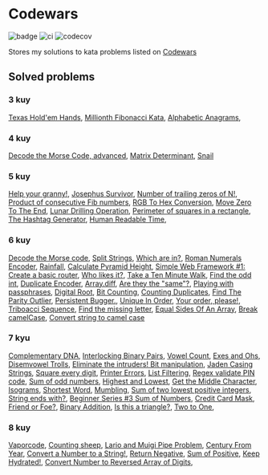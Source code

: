 # Codewars

![badge](https://www.codewars.com/users/sierikov/badges/micro)
![ci](https://github.com/sierikov/codewars/actions/workflows/ci.yml/badge.svg)
![codecov](https://codecov.io/gh/sierikov/codewars/branch/master/graph/badge.svg?token=LitdZxwLnJ)

Stores my solutions to kata problems listed on [Codewars](https://www.codewars.com/)

## Solved problems

### 3 kuy

[Texas Hold'em Hands](https://www.codewars.com/kata/524c74f855025e2495000262),
[Millionth Fibonacci Kata](https://www.codewars.com/kata/53d40c1e2f13e331fc000c26),
[Alphabetic Anagrams](https://www.codewars.com/kata/53e57dada0cb0400ba000688),

### 4 kuy

[Decode the Morse Code, advanced](https://www.codewars.com/kata/54b72c16cd7f5154e9000457),
[Matrix Determinant](https://www.codewars.com/kata/52a382ee44408cea2500074c),
[Snail](https://www.codewars.com/kata/521c2db8ddc89b9b7a0000c1)

### 5 kuy

[Help your granny!](https://www.codewars.com/kata/5536a85b6ed4ee5a78000035),
[Josephus Survivor](https://www.codewars.com/kata/555624b601231dc7a400017a),
[Number of trailing zeros of N!](https://www.codewars.com/kata/52f787eb172a8b4ae1000a34),
[Product of consecutive Fib numbers](https://www.codewars.com/kata/5541f58a944b85ce6d00006a),
[RGB To Hex Conversion](https://www.codewars.com/kata/513e08acc600c94f01000001),
[Move Zero To The End](https://www.codewars.com/kata/52597aa56021e91c93000cb0),
[Lunar Drilling Operation](https://www.codewars.com/kata/63ada5a5779bac0066143fa0),
[Perimeter of squares in a rectangle](https://www.codewars.com/kata/559a28007caad2ac4e000083),
[The Hashtag Generator](https://www.codewars.com/kata/52449b062fb80683ec000024),
[Human Readable Time](https://www.codewars.com/kata/52685f7382004e774f0001f7),

### 6 kuy

[Decode the Morse code](https://www.codewars.com/kata/decode-the-morse-code),
[Split Strings](https://www.codewars.com/kata/515de9ae9dcfc28eb6000001),
[Which are in?](https://www.codewars.com/kata/550554fd08b86f84fe000a58),
[Roman Numerals Encoder](https://www.codewars.com/kata/51b62bf6a9c58071c600001b),
[Rainfall](https://www.codewars.com/kata/56a32dd6e4f4748cc3000006),
[Calculate Pyramid Height](https://www.codewars.com/kata/56968ce7753513604b000055),
[Simple Web Framework #1: Create a basic router](https://www.codewars.com/kata/588a00ad70720f2cd9000005),
[Who likes it?](https://www.codewars.com/kata/5266876b8f4bf2da9b000362),
[Take a Ten Minute Walk](https://www.codewars.com/kata/54da539698b8a2ad76000228),
[Find the odd int](https://www.codewars.com/kata/54da5a58ea159efa38000836),
[Duplicate Encoder](https://www.codewars.com/kata/54b42f9314d9229fd6000d9c),
[Array.diff](https://www.codewars.com/kata/523f5d21c841566fde000009),
[Are they the "same"?](https://www.codewars.com/kata/550498447451fbbd7600041c),
[Playing with passphrases](https://www.codewars.com/kata/559536379512a64472000053),
[Digital Root](https://www.codewars.com/kata/541c8630095125aba6000c00),
[Bit Counting](https://www.codewars.com/kata/526571aae218b8ee490006f4),
[Counting Duplicates](https://www.codewars.com/kata/54bf1c2cd5b56cc47f0007a1),
[Find The Parity Outlier](https://www.codewars.com/kata/5526fc09a1bbd946250002dc),
[Persistent Bugger.](https://www.codewars.com/kata/55bf01e5a717a0d57e0000ec),
[Unique In Order](https://www.codewars.com/kata/54e6533c92449cc251001667),
[Your order, please!](https://www.codewars.com/kata/55c45be3b2079eccff00010f),
[Triboacci Sequence](https://www.codewars.com/kata/556deca17c58da83c00002db),
[Find the missing letter](https://www.codewars.com/kata/5839edaa6754d6fec10000a2),
[Equal Sides Of An Array](https://www.codewars.com/kata/5679aa472b8f57fb8c000047),
[Break camelCase](https://www.codewars.com/kata/5208f99aee097e6552000148),
[Convert string to camel case](https://www.codewars.com/kata/517abf86da9663f1d2000003)

### 7 kyu

[Complementary DNA](https://www.codewars.com/kata/554e4a2f232cdd87d9000038),
[Interlocking Binary Pairs](https://www.codewars.com/kata/628e3ee2e1daf90030239e8a),
[Vowel Count](https://www.codewars.com/kata/54ff3102c1bad923760001f3),
[Exes and Ohs](https://www.codewars.com/kata/55908aad6620c066bc00002a),
[Disemvowel Trolls](https://www.codewars.com/kata/52fba66badcd10859f00097e),
[Eliminate the intruders! Bit manipulation](https://www.codewars.com/kata/5a0d38c9697598b67a000041),
[Jaden Casing Strings](https://www.codewars.com/kata/5390bac347d09b7da40006f6),
[Square every digit](https://www.codewars.com/kata/546e2562b03326a88e000020),
[Printer Errors](https://www.codewars.com/kata/56541980fa08ab47a0000040),
[List Filtering](https://www.codewars.com/kata/53dbd5315a3c69eed20002dd),
[Regex validate PIN code](https://www.codewars.com/kata/55f8a9c06c018a0d6e000132),
[Sum of odd numbers](https://www.codewars.com/kata/55fd2d567d94ac3bc9000064),
[Highest and Lowest](https://www.codewars.com/kata/554b4ac871d6813a03000035),
[Get the Middle Character](https://www.codewars.com/kata/56747fd5cb988479af000028),
[Isograms](https://www.codewars.com/kata/54ba84be607a92aa900000f1),
[Shortest Word](https://www.codewars.com/kata/57cebe1dc6fdc20c57000ac9),
[Mumbling](https://www.codewars.com/kata/5667e8f4e3f572a8f2000039),
[Sum of two lowest positive integers](https://www.codewars.com/kata/558fc85d8fd1938afb000014),
[String ends with?](https://www.codewars.com/kata/51f2d1cafc9c0f745c00037d),
[Beginner Series #3 Sum of Numbers](https://www.codewars.com/kata/55f2b110f61eb01779000053),
[Credit Card Mask](https://www.codewars.com/kata/5412509bd436bd33920011bc),
[Friend or Foe?](https://www.codewars.com/kata/55b42574ff091733d900002f),
[Binary Addition](https://www.codewars.com/kata/551f37452ff852b7bd000139),
[Is this a triangle?](https://www.codewars.com/kata/56606694ec01347ce800001b),
[Two to One](https://www.codewars.com/kata/5656b6906de340bd1b0000ac),

### 8 kuy

[Vaporcode](https://www.codewars.com/kata/5966eeb31b229e44eb00007a),
[Counting sheep](https://www.codewars.com/kata/54edbc7200b811e956000556),
[Lario and Muigi Pipe Problem](https://www.codewars.com/kata/56b29582461215098d00000f),
[Century From Year](https://www.codewars.com/kata/5a3fe3dde1ce0e8ed6000097),
[Convert a Number to a String!](https://www.codewars.com/kata/5265326f5fda8eb1160004c8/train/scala),
[Return Negative](https://www.codewars.com/kata/55685cd7ad70877c23000102),
[Sum of Positive](https://www.codewars.com/kata/5715eaedb436cf5606000381),
[Keep Hydrated!](https://www.codewars.com/kata/582cb0224e56e068d800003c),
[Convert Number to Reversed Array of Digits](https://www.codewars.com/kata/5583090cbe83f4fd8c000051),
